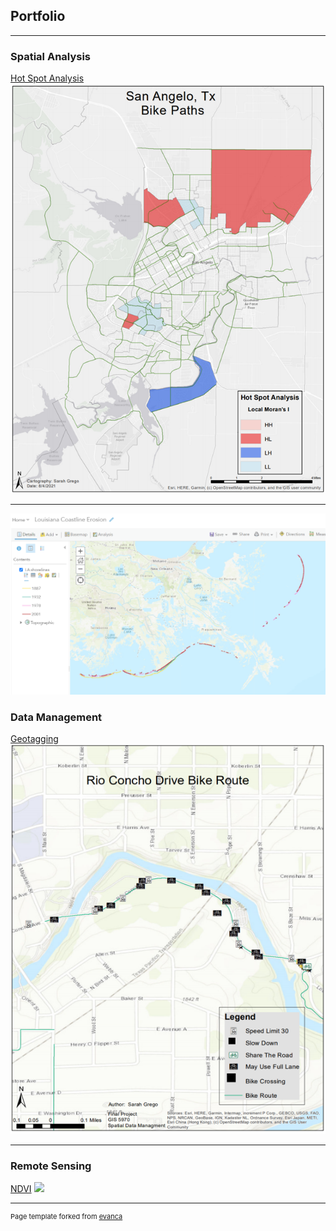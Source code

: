 ## Portfolio

---

### Spatial Analysis 

[Hot Spot Analysis](/pdf/SGrego_GIS5253_Final_Memorandum.pdf)
<img src="images/h2.png?raw=true"/>

---

[![Louisiana Coastal Erosion](images/la4.PNG)](https://arcg.is/XquqG)

### Data Management

[Geotagging](/pdf/greg0058_report.pdf)
<img src="images/tag2.png?raw=true"/>

---

### Remote Sensing

[NDVI](http://example.com/)
<img src="images/idk.png?raw=true"/>


---
<p style="font-size:11px">Page template forked from <a href="https://github.com/evanca/quick-portfolio">evanca</a></p>
<!-- Remove above link if you don't want to attibute -->
